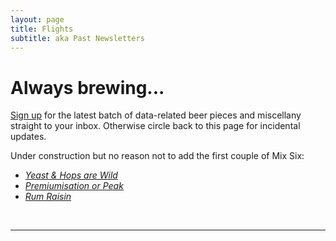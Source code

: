 ```yaml
---
layout: page
title: Flights
subtitle: aka Past Newsletters
---
```


# Always brewing...

<a href="http://eepurl.com/cj8urH" target="_blank">Sign up</a> for the latest batch of data-related beer pieces and miscellany straight to your inbox. Otherwise circle back to this page for incidental updates.

Under construction but no reason not to add the first couple of Mix Six:

* _[Yeast & Hops are Wild](2017-01-11-MxSxFx001-yeast-and-hops-are-wild)_
* _[Premiumisation or Peak](2017-01-25-MxSxFx002-premiumisation-or-peak)_
* _[Rum Raisin](_posts/2017-02-08-MxSxFx003-Rum-Raisin)_

<br>

---


<style type="text/css">
<!--
.display_archive {font-family: arial,verdana; font-size: 12px;}
.campaign {line-height: 125%; margin: 5px;}
//-->
</style>
<script language="javascript" src="//endlesspint.us14.list-manage.com/generate-js/?u=2bcb7588e60b55d3de7f33b21&fid=1577&show=10" type="text/javascript"></script>
